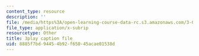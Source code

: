 ```yaml
---
content_type: resource
description: ''
file: /media/https%3A/open-learning-course-data-rc.s3.amazonaws.com/3-091sc-introduction-to-solid-state-chemistry-fall-2010/8885f7bd94454b92f65045acae01538d_FfBc3M5EaeU.srt
file_type: application/x-subrip
resourcetype: Other
title: 3play caption file
uid: 8885f7bd-9445-4b92-f650-45acae01538d
---
```

